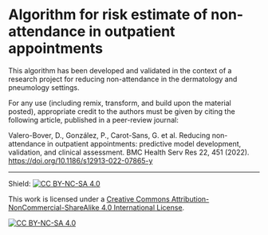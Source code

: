 # Algorithm for risk estimate of non-attendance in outpatient appointments

This algorithm has been developed and validated in the context of a research project for reducing non-attendance in the dermatology and pneumology settings. 

For any use (including remix, transform, and build upon the material posted), appropriate credit to the authors must be given by citing the following article, published in a peer-review journal:

Valero-Bover, D., González, P., Carot-Sans, G. et al. Reducing non-attendance in outpatient appointments: predictive model development, validation, and clinical assessment. BMC Health Serv Res 22, 451 (2022). https://doi.org/10.1186/s12913-022-07865-y

---


Shield: [![CC BY-NC-SA 4.0][cc-by-nc-sa-shield]][cc-by-nc-sa]
 
This work is licensed under a
[Creative Commons Attribution-NonCommercial-ShareAlike 4.0 International License][cc-by-nc-sa].
 
[![CC BY-NC-SA 4.0][cc-by-nc-sa-image]][cc-by-nc-sa]
 
[cc-by-nc-sa]: http://creativecommons.org/licenses/by-nc-sa/4.0/
[cc-by-nc-sa-image]: https://licensebuttons.net/l/by-nc-sa/4.0/88x31.png
[cc-by-nc-sa-shield]: https://img.shields.io/badge/License-CC%20BY--NC--SA%204.0-lightgrey.svg
